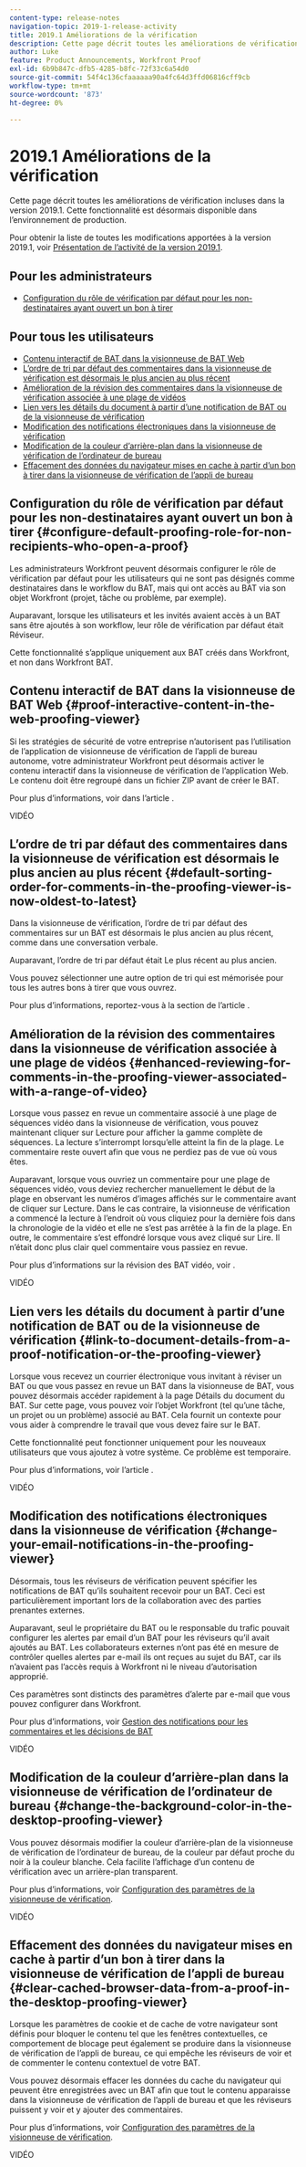 ```yaml
---
content-type: release-notes
navigation-topic: 2019-1-release-activity
title: 2019.1 Améliorations de la vérification
description: Cette page décrit toutes les améliorations de vérification incluses dans la version 2019.1. Cette fonctionnalité est désormais disponible dans l’environnement de production.
author: Luke
feature: Product Announcements, Workfront Proof
exl-id: 6b9b847c-dfb5-4285-b8fc-72f33c6a54d0
source-git-commit: 54f4c136cfaaaaaa90a4fc64d3ffd06816cff9cb
workflow-type: tm+mt
source-wordcount: '873'
ht-degree: 0%

---
```


# 2019.1 Améliorations de la vérification

Cette page décrit toutes les améliorations de vérification incluses dans la version 2019.1. Cette fonctionnalité est désormais disponible dans l’environnement de production.

Pour obtenir la liste de toutes les modifications apportées à la version 2019.1, voir [Présentation de l’activité de la version 2019.1](../../../../product-announcements/product-releases/quarterly-release-archive/2019.1-release-activity/2019.1-release-activity-overview.md).

## Pour les administrateurs

* [Configuration du rôle de vérification par défaut pour les non-destinataires ayant ouvert un bon à tirer](#configure-default-proofing-role-for-non-recipients-who-open-a-proof)

## Pour tous les utilisateurs

* [Contenu interactif de BAT dans la visionneuse de BAT Web](#proof-interactive-content-in-the-web-proofing-viewer)
* [L’ordre de tri par défaut des commentaires dans la visionneuse de vérification est désormais le plus ancien au plus récent](#default-sorting-order-for-comments-in-the-proofing-viewer-is-now-oldest-to-latest)
* [Amélioration de la révision des commentaires dans la visionneuse de vérification associée à une plage de vidéos](#enhanced-reviewing-for-comments-in-the-proofing-viewer-associated-with-a-range-of-video)
* [Lien vers les détails du document à partir d’une notification de BAT ou de la visionneuse de vérification](#link-to-document-details-from-a-proof-notification-or-the-proofing-viewer)
* [Modification des notifications électroniques dans la visionneuse de vérification](#change-your-email-notifications-in-the-proofing-viewer)
* [Modification de la couleur d’arrière-plan dans la visionneuse de vérification de l’ordinateur de bureau](#change-the-background-color-in-the-desktop-proofing-viewer)
* [Effacement des données du navigateur mises en cache à partir d’un bon à tirer dans la visionneuse de vérification de l’appli de bureau](#clear-cached-browser-data-from-a-proof-in-the-desktop-proofing-viewer)

## Configuration du rôle de vérification par défaut pour les non-destinataires ayant ouvert un bon à tirer {#configure-default-proofing-role-for-non-recipients-who-open-a-proof}

Les administrateurs Workfront peuvent désormais configurer le rôle de vérification par défaut pour les utilisateurs qui ne sont pas désignés comme destinataires dans le workflow du BAT, mais qui ont accès au BAT via son objet Workfront (projet, tâche ou problème, par exemple).

Auparavant, lorsque les utilisateurs et les invités avaient accès à un BAT sans être ajoutés à son workflow, leur rôle de vérification par défaut était Réviseur.

Cette fonctionnalité s’applique uniquement aux BAT créés dans Workfront, et non dans Workfront BAT.

## Contenu interactif de BAT dans la visionneuse de BAT Web {#proof-interactive-content-in-the-web-proofing-viewer}

Si les stratégies de sécurité de votre entreprise n’autorisent pas l’utilisation de l’application de visionneuse de vérification de l’appli de bureau autonome, votre administrateur Workfront peut désormais activer le contenu interactif dans la visionneuse de vérification de l’application Web. Le contenu doit être regroupé dans un fichier ZIP avant de créer le BAT.

Pour plus d’informations, voir dans l’article .

VIDÉO

## L’ordre de tri par défaut des commentaires dans la visionneuse de vérification est désormais le plus ancien au plus récent  {#default-sorting-order-for-comments-in-the-proofing-viewer-is-now-oldest-to-latest}

Dans la visionneuse de vérification, l’ordre de tri par défaut des commentaires sur un BAT est désormais le plus ancien au plus récent, comme dans une conversation verbale.

Auparavant, l’ordre de tri par défaut était Le plus récent au plus ancien.

Vous pouvez sélectionner une autre option de tri qui est mémorisée pour tous les autres bons à tirer que vous ouvrez.

Pour plus d’informations, reportez-vous à la section de l’article .

## Amélioration de la révision des commentaires dans la visionneuse de vérification associée à une plage de vidéos {#enhanced-reviewing-for-comments-in-the-proofing-viewer-associated-with-a-range-of-video}

Lorsque vous passez en revue un commentaire associé à une plage de séquences vidéo dans la visionneuse de vérification, vous pouvez maintenant cliquer sur Lecture pour afficher la gamme complète de séquences. La lecture s’interrompt lorsqu’elle atteint la fin de la plage. Le commentaire reste ouvert afin que vous ne perdiez pas de vue où vous êtes.

Auparavant, lorsque vous ouvriez un commentaire pour une plage de séquences vidéo, vous deviez rechercher manuellement le début de la plage en observant les numéros d’images affichés sur le commentaire avant de cliquer sur Lecture. Dans le cas contraire, la visionneuse de vérification a commencé la lecture à l’endroit où vous cliquiez pour la dernière fois dans la chronologie de la vidéo et elle ne s’est pas arrêtée à la fin de la plage. En outre, le commentaire s’est effondré lorsque vous avez cliqué sur Lire. Il n’était donc plus clair quel commentaire vous passiez en revue.

Pour plus d’informations sur la révision des BAT vidéo, voir .

VIDÉO

## Lien vers les détails du document à partir d’une notification de BAT ou de la visionneuse de vérification {#link-to-document-details-from-a-proof-notification-or-the-proofing-viewer}

Lorsque vous recevez un courrier électronique vous invitant à réviser un BAT ou que vous passez en revue un BAT dans la visionneuse de BAT, vous pouvez désormais accéder rapidement à la page Détails du document du BAT. Sur cette page, vous pouvez voir l’objet Workfront (tel qu’une tâche, un projet ou un problème) associé au BAT. Cela fournit un contexte pour vous aider à comprendre le travail que vous devez faire sur le BAT.

Cette fonctionnalité peut fonctionner uniquement pour les nouveaux utilisateurs que vous ajoutez à votre système. Ce problème est temporaire.

Pour plus d’informations, voir l’article .

VIDÉO

## Modification des notifications électroniques dans la visionneuse de vérification {#change-your-email-notifications-in-the-proofing-viewer}

Désormais, tous les réviseurs de vérification peuvent spécifier les notifications de BAT qu’ils souhaitent recevoir pour un BAT. Ceci est particulièrement important lors de la collaboration avec des parties prenantes externes.

Auparavant, seul le propriétaire du BAT ou le responsable du trafic pouvait configurer les alertes par email d’un BAT pour les réviseurs qu’il avait ajoutés au BAT. Les collaborateurs externes n’ont pas été en mesure de contrôler quelles alertes par e-mail ils ont reçues au sujet du BAT, car ils n’avaient pas l’accès requis à Workfront ni le niveau d’autorisation approprié.

Ces paramètres sont distincts des paramètres d’alerte par e-mail que vous pouvez configurer dans Workfront.

Pour plus d’informations, voir [Gestion des notifications pour les commentaires et les décisions de BAT](../../../../review-and-approve-work/proofing/reviewing-proofs-within-workfront/manage-notifications-for-proof-comments.md)

VIDÉO

## Modification de la couleur d’arrière-plan dans la visionneuse de vérification de l’ordinateur de bureau {#change-the-background-color-in-the-desktop-proofing-viewer}

Vous pouvez désormais modifier la couleur d’arrière-plan de la visionneuse de vérification de l’ordinateur de bureau, de la couleur par défaut proche du noir à la couleur blanche. Cela facilite l’affichage d’un contenu de vérification avec un arrière-plan transparent.

Pour plus d’informations, voir [Configuration des paramètres de la visionneuse de vérification](../../../../review-and-approve-work/proofing/reviewing-proofs-within-workfront/configure-proofing-viewer-settings.md).

VIDÉO

## Effacement des données du navigateur mises en cache à partir d’un bon à tirer dans la visionneuse de vérification de l’appli de bureau {#clear-cached-browser-data-from-a-proof-in-the-desktop-proofing-viewer}

Lorsque les paramètres de cookie et de cache de votre navigateur sont définis pour bloquer le contenu tel que les fenêtres contextuelles, ce comportement de blocage peut également se produire dans la visionneuse de vérification de l’appli de bureau, ce qui empêche les réviseurs de voir et de commenter le contenu contextuel de votre BAT.

Vous pouvez désormais effacer les données du cache du navigateur qui peuvent être enregistrées avec un BAT afin que tout le contenu apparaisse dans la visionneuse de vérification de l’appli de bureau et que les réviseurs puissent y voir et y ajouter des commentaires.

Pour plus d’informations, voir [Configuration des paramètres de la visionneuse de vérification](../../../../review-and-approve-work/proofing/reviewing-proofs-within-workfront/configure-proofing-viewer-settings.md).

VIDÉO
